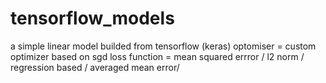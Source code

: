 # tensorflow_models
a  simple linear model builded from tensorflow (keras)
optomiser =  custom optimizer based on sgd
loss function = mean squared errror / l2 norm / regression based / averaged mean error/ 
